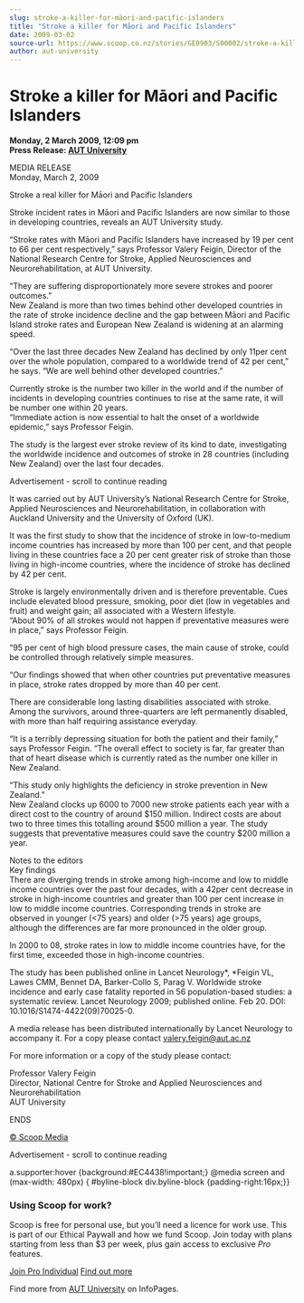```yaml
---
slug: stroke-a-killer-for-māori-and-pacific-islanders
title: "Stroke a killer for Māori and Pacific Islanders"
date: 2009-03-02
source-url: https://www.scoop.co.nz/stories/GE0903/S00002/stroke-a-killer-for-maori-and-pacific-islanders.htm
author: aut-university
---
```

Stroke a killer for Māori and Pacific Islanders
===============================================

**Monday, 2 March 2009, 12:09 pm**  
**Press Release: [AUT University](https://info.scoop.co.nz/AUT_University)**

MEDIA RELEASE  
Monday, March 2, 2009

Stroke a real killer for Māori and Pacific Islanders

Stroke incident rates in Māori and Pacific Islanders are now similar to those in developing countries, reveals an AUT University study.

“Stroke rates with Māori and Pacific Islanders have increased by 19 per cent to 66 per cent respectively,” says Professor Valery Feigin, Director of the National Research Centre for Stroke, Applied Neurosciences and Neurorehabilitation, at AUT University.

“They are suffering disproportionately more severe strokes and poorer outcomes.”  
New Zealand is more than two times behind other developed countries in the rate of stroke incidence decline and the gap between Māori and Pacific Island stroke rates and European New Zealand is widening at an alarming speed.

“Over the last three decades New Zealand has declined by only 11per cent over the whole population, compared to a worldwide trend of 42 per cent,” he says. “We are well behind other developed countries.”

Currently stroke is the number two killer in the world and if the number of incidents in developing countries continues to rise at the same rate, it will be number one within 20 years.  
“Immediate action is now essential to halt the onset of a worldwide epidemic,” says Professor Feigin.

The study is the largest ever stroke review of its kind to date, investigating the worldwide incidence and outcomes of stroke in 28 countries (including New Zealand) over the last four decades.

Advertisement - scroll to continue reading





It was carried out by AUT University’s National Research Centre for Stroke, Applied Neurosciences and Neurorehabilitation, in collaboration with Auckland University and the University of Oxford (UK).

It was the first study to show that the incidence of stroke in low-to-medium income countries has increased by more than 100 per cent, and that people living in these countries face a 20 per cent greater risk of stroke than those living in high-income countries, where the incidence of stroke has declined by 42 per cent.

Stroke is largely environmentally driven and is therefore preventable. Cues include elevated blood pressure, smoking, poor diet (low in vegetables and fruit) and weight gain; all associated with a Western lifestyle.  
“About 90% of all strokes would not happen if preventative measures were in place,” says Professor Feigin.

“95 per cent of high blood pressure cases, the main cause of stroke, could be controlled through relatively simple measures.

“Our findings showed that when other countries put preventative measures in place, stroke rates dropped by more than 40 per cent.

There are considerable long lasting disabilities associated with stroke. Among the survivors, around three-quarters are left permanently disabled, with more than half requiring assistance everyday.

“It is a terribly depressing situation for both the patient and their family,” says Professor Feigin. “The overall effect to society is far, far greater than that of heart disease which is currently rated as the number one killer in New Zealand.

“This study only highlights the deficiency in stroke prevention in New Zealand.”  
New Zealand clocks up 6000 to 7000 new stroke patients each year with a direct cost to the country of around $150 million. Indirect costs are about two to three times this totalling around $500 million a year. The study suggests that preventative measures could save the country $200 million a year.

Notes to the editors  
Key findings  
There are diverging trends in stroke among high-income and low to middle income countries over the past four decades, with a 42per cent decrease in stroke in high-income countries and greater than 100 per cent increase in low to middle income countries. Corresponding trends in stroke are observed in younger (<75 years) and older (>75 years) age groups, although the differences are far more pronounced in the older group.

In 2000 to 08, stroke rates in low to middle income countries have, for the first time, exceeded those in high-income countries.

The study has been published online in Lancet Neurology\*, \*Feigin VL, Lawes CMM, Bennet DA, Barker-Collo S, Parag V. Worldwide stroke incidence and early case fatality reported in 56 population-based studies: a systematic review. Lancet Neurology 2009; published online. Feb 20. DOI: 10.1016/S1474-4422(09)70025-0.

A media release has been distributed internationally by Lancet Neurology to accompany it. For a copy please contact valery.feigin@aut.ac.nz

For more information or a copy of the study please contact:

Professor Valery Feigin  
Director, National Centre for Stroke and Applied Neurosciences and Neurorehabilitation  
AUT University

ENDS  

[© Scoop Media](http://www.scoop.co.nz/about/terms.html)  

Advertisement - scroll to continue reading



a.supporter:hover {background:#EC4438!important;} @media screen and (max-width: 480px) { #byline-block div.byline-block {padding-right:16px;}}

### Using Scoop for work?

Scoop is free for personal use, but you’ll need a licence for work use. This is part of our Ethical Paywall and how we fund Scoop. Join today with plans starting from less than $3 per week, plus gain access to exclusive _Pro_ features.  
  
[Join Pro Individual](https://pro.scoop.co.nz/Individual/?from=ProIn24) [Find out more](https://pro.scoop.co.nz/using-scoop-for-work/?from=ProIn24)

Find more from [AUT University](https://info.scoop.co.nz/AUT_University) on InfoPages.